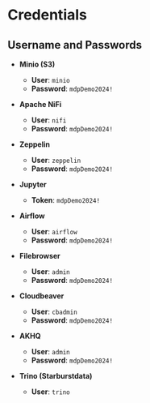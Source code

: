 # Credentials

## Username and Passwords

* **Minio (S3)**

	* **User**: `minio`
	* **Password**: `mdpDemo2024!` 	

* **Apache NiFi**

	* **User**: `nifi`
	* **Password**: `mdpDemo2024!` 	

* **Zeppelin**
   
   * **User**: `zeppelin`
   * **Password**: `mdpDemo2024!`	

* **Jupyter**
   
   * **Token**: `mdpDemo2024!`
	
* **Airflow**
   
   * **User**: `airflow`
   * **Password**: `mdpDemo2024!`	

* **Filebrowser**
   
   * **User**: `admin`
   * **Password**: `mdpDemo2024!`	

* **Cloudbeaver**
   
   * **User**: `cbadmin`
   * **Password**: `mdpDemo2024!`	

* **AKHQ**
   
   * **User**: `admin`
   * **Password**: `mdpDemo2024!`	
  
* **Trino (Starburstdata)**
   
   * **User**: `trino`

  